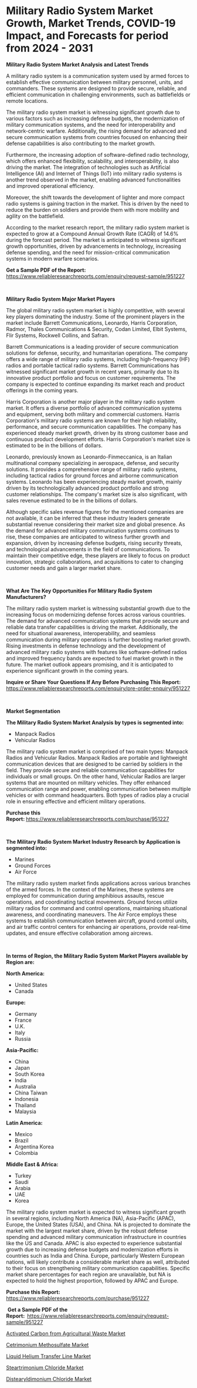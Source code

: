 <p><h1>Military Radio System Market Growth, Market Trends, COVID-19 Impact, and Forecasts for period from 2024 - 2031</h1></p><p><strong>Military Radio System Market Analysis and Latest Trends</strong></p>
<p><p>A military radio system is a communication system used by armed forces to establish effective communication between military personnel, units, and commanders. These systems are designed to provide secure, reliable, and efficient communication in challenging environments, such as battlefields or remote locations.</p><p>The military radio system market is witnessing significant growth due to various factors such as increasing defense budgets, the modernization of military communication systems, and the need for interoperability and network-centric warfare. Additionally, the rising demand for advanced and secure communication systems from countries focused on enhancing their defense capabilities is also contributing to the market growth.</p><p>Furthermore, the increasing adoption of software-defined radio technology, which offers enhanced flexibility, scalability, and interoperability, is also driving the market. The integration of technologies such as Artificial Intelligence (AI) and Internet of Things (IoT) into military radio systems is another trend observed in the market, enabling advanced functionalities and improved operational efficiency.</p><p>Moreover, the shift towards the development of lighter and more compact radio systems is gaining traction in the market. This is driven by the need to reduce the burden on soldiers and provide them with more mobility and agility on the battlefield.</p><p>According to the market research report, the military radio system market is expected to grow at a Compound Annual Growth Rate (CAGR) of 14.6% during the forecast period. The market is anticipated to witness significant growth opportunities, driven by advancements in technology, increasing defense spending, and the need for mission-critical communication systems in modern warfare scenarios.</p></p>
<p><strong>Get a Sample PDF of the Report:&nbsp;</strong> <a href="https://www.reliableresearchreports.com/enquiry/request-sample/951227">https://www.reliableresearchreports.com/enquiry/request-sample/951227</a></p>
<p>&nbsp;</p>
<p><strong>Military Radio System Major Market Players</strong></p>
<p><p>The global military radio system market is highly competitive, with several key players dominating the industry. Some of the prominent players in the market include Barrett Communications, Leonardo, Harris Corporation, Radmor, Thales Communications & Security, Codan Limited, Elbit Systems, Flir Systems, Rockwell Collins, and Safran. </p><p>Barrett Communications is a leading provider of secure communication solutions for defense, security, and humanitarian operations. The company offers a wide range of military radio systems, including high-frequency (HF) radios and portable tactical radio systems. Barrett Communications has witnessed significant market growth in recent years, primarily due to its innovative product portfolio and focus on customer requirements. The company is expected to continue expanding its market reach and product offerings in the coming years.</p><p>Harris Corporation is another major player in the military radio system market. It offers a diverse portfolio of advanced communication systems and equipment, serving both military and commercial customers. Harris Corporation's military radio systems are known for their high reliability, performance, and secure communication capabilities. The company has experienced steady market growth, driven by its strong customer base and continuous product development efforts. Harris Corporation's market size is estimated to be in the billions of dollars.</p><p>Leonardo, previously known as Leonardo-Finmeccanica, is an Italian multinational company specializing in aerospace, defense, and security solutions. It provides a comprehensive range of military radio systems, including tactical radios for ground forces and airborne communication systems. Leonardo has been experiencing steady market growth, mainly driven by its technologically advanced product portfolio and strong customer relationships. The company's market size is also significant, with sales revenue estimated to be in the billions of dollars.</p><p>Although specific sales revenue figures for the mentioned companies are not available, it can be inferred that these industry leaders generate substantial revenue considering their market size and global presence. As the demand for advanced military communication systems continues to rise, these companies are anticipated to witness further growth and expansion, driven by increasing defense budgets, rising security threats, and technological advancements in the field of communications. To maintain their competitive edge, these players are likely to focus on product innovation, strategic collaborations, and acquisitions to cater to changing customer needs and gain a larger market share.</p></p>
<p>&nbsp;</p>
<p><strong>What Are The Key Opportunities For Military Radio System Manufacturers?</strong></p>
<p><p>The military radio system market is witnessing substantial growth due to the increasing focus on modernizing defense forces across various countries. The demand for advanced communication systems that provide secure and reliable data transfer capabilities is driving the market. Additionally, the need for situational awareness, interoperability, and seamless communication during military operations is further boosting market growth. Rising investments in defense technology and the development of advanced military radio systems with features like software-defined radios and improved frequency bands are expected to fuel market growth in the future. The market outlook appears promising, and it is anticipated to experience significant growth in the coming years.</p></p>
<p><strong>Inquire or Share Your Questions If Any Before Purchasing This Report:</strong> <a href="https://www.reliableresearchreports.com/enquiry/pre-order-enquiry/951227">https://www.reliableresearchreports.com/enquiry/pre-order-enquiry/951227</a></p>
<p>&nbsp;</p>
<p><strong>Market Segmentation</strong></p>
<p><strong>The Military Radio System Market Analysis by types is segmented into:</strong></p>
<p><ul><li>Manpack Radios</li><li>Vehicular Radios</li></ul></p>
<p><p>The military radio system market is comprised of two main types: Manpack Radios and Vehicular Radios. Manpack Radios are portable and lightweight communication devices that are designed to be carried by soldiers in the field. They provide secure and reliable communication capabilities for individuals or small groups. On the other hand, Vehicular Radios are larger systems that are mounted on military vehicles. They offer enhanced communication range and power, enabling communication between multiple vehicles or with command headquarters. Both types of radios play a crucial role in ensuring effective and efficient military operations.</p></p>
<p><strong>Purchase this Report:&nbsp;</strong><a href="https://www.reliableresearchreports.com/purchase/951227">https://www.reliableresearchreports.com/purchase/951227</a></p>
<p>&nbsp;</p>
<p><strong>The Military Radio System Market Industry Research by Application is segmented into:</strong></p>
<p><ul><li>Marines</li><li>Ground Forces</li><li>Air Force</li></ul></p>
<p><p>The military radio system market finds applications across various branches of the armed forces. In the context of the Marines, these systems are employed for communication during amphibious assaults, rescue operations, and coordinating tactical movements. Ground forces utilize military radios for command and control operations, maintaining situational awareness, and coordinating maneuvers. The Air Force employs these systems to establish communication between aircraft, ground control units, and air traffic control centers for enhancing air operations, provide real-time updates, and ensure effective collaboration among aircrews.</p></p>
<p>&nbsp;</p>
<p><strong>In terms of Region, the Military Radio System Market Players available by Region are:</strong></p>
<p>
    <p> <strong> North America: </strong>
        <ul>
            <li>United States</li>
            <li>Canada</li>
        </ul>
        </p> 
    <p> <strong> Europe: </strong>
        <ul>
            <li>Germany</li>
            <li>France</li>
            <li>U.K.</li>
            <li>Italy</li>
            <li>Russia</li>
        </ul>
        </p> 
    <p> <strong> Asia-Pacific: </strong>
        <ul>
            <li>China</li>
            <li>Japan</li>
            <li>South Korea</li>
            <li>India</li>
            <li>Australia</li>
            <li>China Taiwan</li>
            <li>Indonesia</li>
            <li>Thailand</li>
            <li>Malaysia</li>
        </ul>
        </p> 
    <p> <strong> Latin America: </strong>
        <ul>
            <li>Mexico</li>
            <li>Brazil</li>
            <li>Argentina Korea</li>
            <li>Colombia</li>
        </ul>
        </p> 
    <p> <strong> Middle East & Africa: </strong>
        <ul>
            <li>Turkey</li>
            <li>Saudi</li>
            <li>Arabia</li>
            <li>UAE</li>
            <li>Korea</li>
        </ul>
    </p>
    </p>
<p><p>The military radio system market is expected to witness significant growth in several regions, including North America (NA), Asia-Pacific (APAC), Europe, the United States (USA), and China. NA is projected to dominate the market with the largest market share, driven by the robust defense spending and advanced military communication infrastructure in countries like the US and Canada. APAC is also expected to experience substantial growth due to increasing defense budgets and modernization efforts in countries such as India and China. Europe, particularly Western European nations, will likely contribute a considerable market share as well, attributed to their focus on strengthening military communication capabilities. Specific market share percentages for each region are unavailable, but NA is expected to hold the highest proportion, followed by APAC and Europe.</p></p>
<p><strong>Purchase this Report: </strong><a href="https://www.reliableresearchreports.com/purchase/951227">https://www.reliableresearchreports.com/purchase/951227</a></p>
<p>&nbsp;<strong>Get a Sample PDF of the Report:&nbsp;&nbsp;</strong><a href="https://www.reliableresearchreports.com/enquiry/request-sample/951227">https://www.reliableresearchreports.com/enquiry/request-sample/951227</a></p>
<p><strong></strong></p>
<p><p><a href="https://medium.com/p/a38efae52537/edit">Activated Carbon from Agricultural Waste Market</a></p><p><a href="https://medium.com/p/97393a0e8208/edit">Cetrimonium Methosulfate Market</a></p><p><a href="https://medium.com/p/3b5a96991d10/edit">Liquid Helium Transfer Line Market</a></p><p><a href="https://medium.com/p/e053f4a8dbbf/edit">Steartrimonium Chloride Market</a></p><p><a href="https://medium.com/p/34b75d48af44/edit">Distearyldimonium Chloride Market</a></p></p>